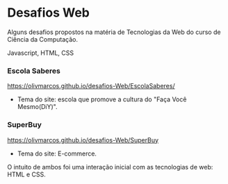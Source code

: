# Desafios Web

Alguns desafios propostos na matéria de Tecnologias da Web do curso de Ciência da Computação.

Javascript, HTML, CSS

### Escola Saberes
https://olivmarcos.github.io/desafios-Web/EscolaSaberes/

* Tema do site: escola que promove a cultura do "Faça Você Mesmo(DiY)".

### SuperBuy
https://olivmarcos.github.io/desafios-Web/SuperBuy

* Tema do site: E-commerce.

O intuito de ambos foi uma interação inicial com as tecnologias de web: HTML e CSS.
